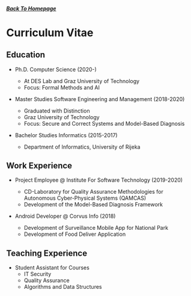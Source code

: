 ##### [Back To Homepage](./README.md)

# Curriculum Vitae

## Education

- Ph.D. Computer Science (2020-)
    - At DES Lab and Graz University of Technology
    - Focus: Formal Methods and AI
    
- Master Studies Software Engineering and Management (2018-2020)
    - Graduated with Distinction
    - Graz University of Technology
    - Focus: Secure and Correct Systems and Model-Based Diagnosis

- Bachelor Studies Informatics (2015-2017)  
    - Department of Informatics, University of Rijeka
    
## Work Experience

- Project Employee @ Institute For Software Technology (2019-2020)
    - CD-Laboratory for Quality Assurance Methodologies for Autonomous Cyber-Physical Systems (QAMCAS) 
    - Development of the Model-Based Diagnosis Framework

- Android Developer @ Corvus Info (2018)
    - Development of Surveillance Mobile App for National Park
    - Development of Food Deliver Application
    
## Teaching Experience

- Student Assistant for Courses
    - IT Security
    - Quality Assurance
    - Algorithms and Data Structures